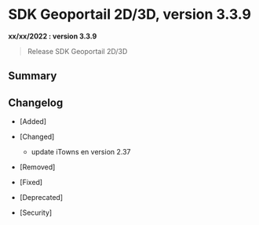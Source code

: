 # SDK Geoportail 2D/3D, version 3.3.9

**xx/xx/2022 : version 3.3.9**

> Release SDK Geoportail 2D/3D

## Summary


## Changelog

* [Added]

* [Changed]

    - update iTowns en version 2.37

* [Removed]

* [Fixed]

* [Deprecated]

* [Security]

